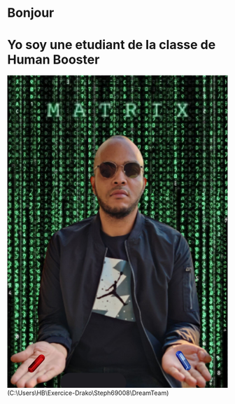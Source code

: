 # Bonjour
# Yo soy une etudiant de la classe de Human Booster
![Matrix](Images/Steph-Matrix.jpg )(C:\Users\HB\Exercice-Drako\Steph69008\DreamTeam)
